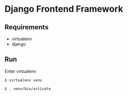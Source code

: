 # Django Frontend Framework

## Requirements

- virtualenv
- django

## Run

Enter virtualenv

	$ virtualenv venv

	$ . venv/bin/activate


